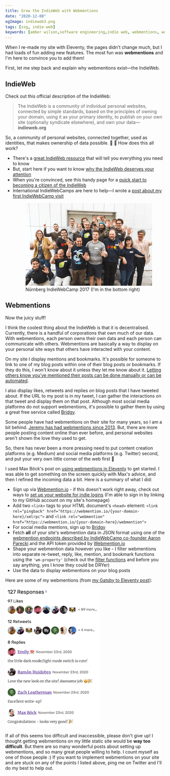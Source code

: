 ```yaml
---
title: Grow the IndieWeb with Webmentions
date: "2020-12-08"
ogImage: indieweb3.png
tags: [ssg, indie-web]
keywords: [amber wilson,software engineering,indie web, webmentions, webmention, eleventy]
---
```


When I re-made my site with Eleventy, the pages didn't change much, but I had loads of fun adding new features. The most fun was **webmentions** and I'm here to convince you to add them!

First, let me step back and explain why webmentions exist—the IndieWeb.

<h2>IndieWeb</h2>

Check out this official description of the IndieWeb:

> The IndieWeb is a community of individual personal websites, connected by simple standards, based on the principles of owning your domain, using it as your primary identity, to publish on your own site (optionally syndicate elsewhere), and own your data—**indieweb.org**</a>

So, a community of personal websites, connected together, used as identities, that makes ownership of data possible. &#129412; &#127752; How does this all work?

- There's a <a href="https://indieweb.org/">great IndieWeb resource</a>  that will tell you everything you need to know
- But, start here if you want to know <a href="https://indieweb.org/why">why the IndieWeb deserves your attention</a>
- When you're convinced, see this handy page for a <a href="https://indiewebify.me/"> quick start to becoming a citizen of the IndieWeb</a>
- International IndieWebCamps are here to help—I wrote a <a href="/blog/indiewebcamp/">post about my first IndieWebCamp visit</a><figure><img loading="lazy" src="img/indiewebcamp2017.png" src="Nuernberg IndieWebCamp 2017"><figcaption>Nürnberg IndieWebCamp 2017 (I'm in the bottom right)</figcaption></figure>

<h2>Webmentions</h2>

Now the juicy stuff!

I think the coolest thing about the IndieWeb is that it is decentralised. Currently, there is a handful of corporations that own much of our data. With webmentions, each person owns their own data and each person can communicate with others. Webmentions are basically a way to display on your personal site ways that others have interacted with your content.

On my site I display mentions and bookmarks. It's possible for someone to link to one of my blog posts within one of their blog posts or bookmarks. If they do this, I won't know about it unless they let me know about it. <a href="https://webmention.app/">Letting others know you've mentioned their posts can be done manually or can be automated</a>.

I also display likes, retweets and replies on blog posts that I have tweeted about. If the URL to my post is in my tweet, I can gather the interactions on that tweet and display them on that post. Although most social media platforms do not support webmentions, it's possible to gather them by using a great free service called <a href="https://brid.gy/">Bridgy</a>.

Some people have had webmentions on their site for many years, so I am a bit behind. <a href="https://adactio.com/journal/6495">Jeremy has had webmentions since 2013</a>. But, there are more people posting content online than ever before, and personal websites aren't shown the love they used to get. 

So, there has never been a more pressing need to put content creation platforms (e.g. Medium) and social media platforms (e.g. Twitter) second, and put your very own little corner of the web first &#128150;

I used Max Böck's post on <a href="https://mxb.dev/blog/using-webmentions-on-static-sites/">using webmentions in Eleventy</a> to get started. I was able to get something on the screen quickly with Max's advice, and then I refined the incoming data a bit. Here is a summary of what I did:

- Sign up via <a href="https://webmention.io/">Webmention.io</a> - if this doesn't work right away, check out ways to <a href="https://indielogin.com/setup">set up your website for indie logins</a> (I'm able to sign in by linking to my GitHub account on my site's homepage)
- Add two `<link>` tags to your HTML document's `<head>` element: `<link rel="pingback" href="https://webmention.io/{your-domain-here}/xmlrpc">` and `<link rel="webmention" href="https://webmention.io/{your-domain-here}/webmention">`
- For social media mentions, sign up to <a href="https://brid.gy/">Bridgy</a> 
- Fetch <strong>all</strong> of your site's webmention data in JSON format using one of the <a href="https://github.com/aaronpk/webmention.io#api">webmention endpoints described by IndieWebCamp co-founder Aaron Parecki</a> and the API token provided by <a href="https://webmention.io/">Webmention.io</a> 
- Shape your webmention data however you like - I filter webmentions into separate re-tweet, reply, like, mention, and bookmark functions using the `'wm-property'` (check out the <a href="https://github.com/ambrwlsn/website/blob/1d713ad9fbce19a9bd8821790fd51c1be62e1f76/src/filters/webmentions-filter.js#L51">filter functions</a> and before you say anything, yes I know they could be DRYer)
- Use the data to display webmentions on your blog posts

Here are some of my webmentions (from <a href="/blog/from-gatsby-to-eleventy/">my Gatsby to Eleventy post</a>):

<img loading="lazy" src="img/webmentions.png" src="Amber's webmentions on her Gatsby to Eleventy post">

If all of this seems too difficult and inaccessible, please don't give up! I thought getting webmentions on my little static site would be <strong>way too difficult</strong>. But there are so many wonderful posts about setting up webmentions, and so many great people willing to help. I count myself as one of those people :) If you want to implement webmentions on your site and are stuck on any of the points I listed above, ping me on Twitter and I'll do my best to help out.



